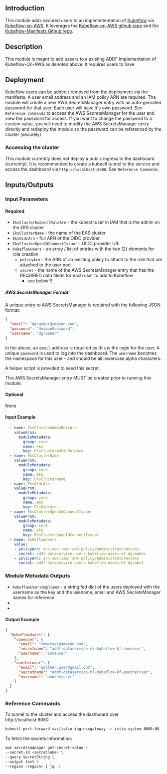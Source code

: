 ## Introduction
This module adds secured users to an implmententation of [Kubeflow](https://www.kubeflow.org/docs/) via [Kubeflow-on-AWS](https://awslabs.github.io/kubeflow-manifests/docs/).
It leverages the [Kubeflow-on-AWS github repo](https://github.com/awslabs/kubeflow-manifests) and the [Kubeflow-Manifests Github repo](https://github.com/kubeflow/manifests).




## Description

This module is meant to add useers to a existing ADDF implementation of Kubeflow-On-AWS as denoted above.  It requires users to have 



## Deployment


Kubeflow users can be added / removed from the deployment via the manifests.  A user email address and an IAM policy ARN are required.  The module will create
a new AWS SecretsManager entry with an auto-genrated password for that user.  Each user will have it's own password.  See `Reference Commands` to access the AWS SecretsManager for the user and view the password for access.   If you want to change the password to a custom value, you will need to modify the AWS SecretsManager entry directly and redeploy the module so the password can be referenced by the cluster (securely)


### Accessing the cluster
This module currently does not deploy a public ingress to the dashboard (currently).  It is recommended to create a kubectl tunnel to the service and access the dashboard via `http://localhost:8080`.  See `Reference Commands`

## Inputs/Outputs


### Input Parameters


#### Required
- `EksClusterKubectlRoleArn` - the kubectl user in IAM that is the admin on the EKS cluster
- `EksClusterName` - the name of the EKS cluster
- `EksOidcArn` - full ARN of the OIDC provider
- `EksClusterOpenIdConnectIssuer` - OIDC provider URI
- `KubeflowUsers` - an array / list of entries with the two (2) elements for role creation
  -  `policyArn` - the ARN of an existing policy to attach to the role that are attached to the user pod
  -  `secret` - the name of the AWS SecretsManager entry that has the REQUIRED data fileds for each user to add to Kubeflow
     -  see below!!!


##### AWS SecretsManager Format
A unique entry to AWS SecretsManager is required with the following JSON format:
```json
{
  "email": "dgraeber@amazon.com",
  "password": "UniquePassword",
  "username": "dgraeber"
}
```
In the above, an `email` address is required as this is the login for the user.  A unique `password` is used to log into the dashboard.  The `username` becomes the namespace for this user - and should be all lowercase alpha characters.

A helper script is provided to seed this secret. 

This AWS SecretsManager entry MUST be created prior to running this module.

#### Optional
None

#### Input Example
```yaml
  - name: EksClusterAdminRoleArn
    valueFrom:
      moduleMetadata:
        group: core
        name: eks
        key: EksClusterAdminRoleArn
  - name: EksClusterName
    valueFrom:
      moduleMetadata:
        group: core
        name: eks
        key: EksClusterName
  - name: EksOidcArn
    valueFrom:
      moduleMetadata:
        group: core
        name: eks
        key: EksOidcArn
  - name: EksClusterOpenIdConnectIssuer
    valueFrom:
      moduleMetadata:
        group: core
        name: eks
        key: EksClusterOpenIdConnectIssuer
  - name: KubeflowUsers
    value:
    - policyArn: arn:aws:iam::aws:policy/AdministratorAccess
      secret: addf-dataservice-users-kubeflow-users-kf-dgraeber
    - policyArn: arn:aws:iam::aws:policy/AdministratorAccess
      secret: addf-dataservice-users-kubeflow-users-kf-dgrabs1

```


### Module Metadata Outputs
- `KubeflowUsersDeployed` - a stringifed dict of the users deployed with the username as the key and the usename, email and AWS SecretsManager names for reference
- ` `
- ` `

#### Output Example
```json
{
  "KubeflowUsers": {
    "someuser": {
      "email": "someuser@amazon.com",
      "secretname": "addf-dataservice-ml-kubeflow-kf-someuser",
      "username": "someuser"
    },
    "anotheruser": {
      "email": "another.user@gmail.com",
      "secretname": "addf-dataservice-ml-kubeflow-kf-anotheruser",
      "username": "anotheruser"
    }
  }
}

```



### Reference Commands
To tunnel to the cluster and access the dashboard over http://localhost:8080
```bash
kubectl port-forward svc/istio-ingressgateway -n istio-system 8080:80
```

To fetch the secrets information:
```bash
aws secretsmanager get-secret-value \
--secret-id <secretname> \
--query SecretString \
--output text \
--region <region> | jq -r
```
